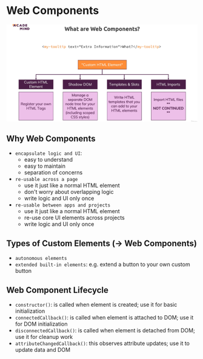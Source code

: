 # Web Components

![](/00_slides/54_web-components-overview.png)

## Why Web Components

- `encapsulate logic and UI`:
  - easy to understand
  - easy to maintain
  - separation of concerns
- `re-usable across a page`
  - use it just like a normal HTML element
  - don't worry about overlapping logic
  - write logic and UI only once
- `re-usable between apps and projects`
  - use it just like a normal HTML element
  - re-use core UI elements across projects
  - write logic and UI only once

## Types of Custom Elements (-> Web Components)

- `autonomous elements`
- `extended built-in elements`: e.g. extend a button to your own custom button

## Web Component Lifecycle

- `constructor()`: is called when element is created; use it for basic initialization
- `connectedCallback()`: is called when element is attached to DOM; use it for DOM initialization
- `disconnectedCallback()`: is called when element is detached from DOM; use it for cleanup work
- `attributeChangedCallback()`: this observes attribute updates; use it to update data and DOM
